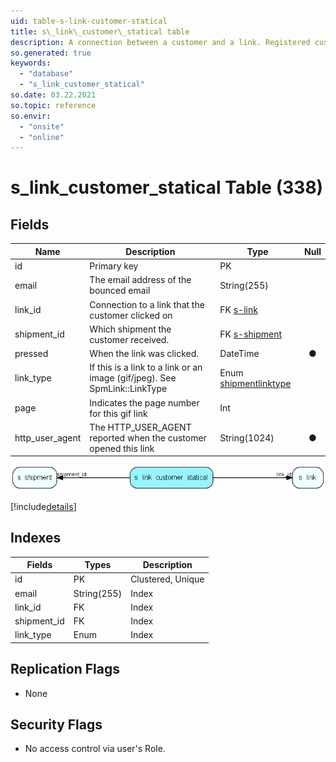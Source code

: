 ```yaml
---
uid: table-s-link-customer-statical
title: s\_link\_customer\_statical table
description: A connection between a customer and a link. Registered customers are identified when clicking on a link
so.generated: true
keywords:
  - "database"
  - "s_link_customer_statical"
so.date: 03.22.2021
so.topic: reference
so.envir:
  - "onsite"
  - "online"
---
```


# s\_link\_customer\_statical Table (338)

## Fields

| Name | Description | Type | Null |
|------|-------------|------|:----:|
|id|Primary key|PK| |
|email|The email address of the bounced email|String(255)| |
|link\_id|Connection to a link that the customer clicked on|FK [s-link](s-link.md)| |
|shipment\_id|Which shipment the customer received.|FK [s-shipment](s-shipment.md)| |
|pressed|When the link was clicked.|DateTime|&#x25CF;|
|link\_type|If this is a link to a link or an image (gif/jpeg). See SpmLink::LinkType|Enum [shipmentlinktype](enums/shipmentlinktype.md)| |
|page|Indicates the page number for this gif link|Int| |
|http\_user\_agent|The HTTP_USER_AGENT reported when the customer opened this link|String(1024)|&#x25CF;|


![s_link_customer_statical table relationship diagram](./media/s_link_customer_statical.png)

[!include[details](./includes/s-link-customer-statical.md)]

## Indexes

| Fields | Types | Description |
|--------|-------|-------------|
|id |PK |Clustered, Unique |
|email |String(255) |Index |
|link\_id |FK |Index |
|shipment\_id |FK |Index |
|link\_type |Enum |Index |

## Replication Flags

* None

## Security Flags

* No access control via user's Role.

